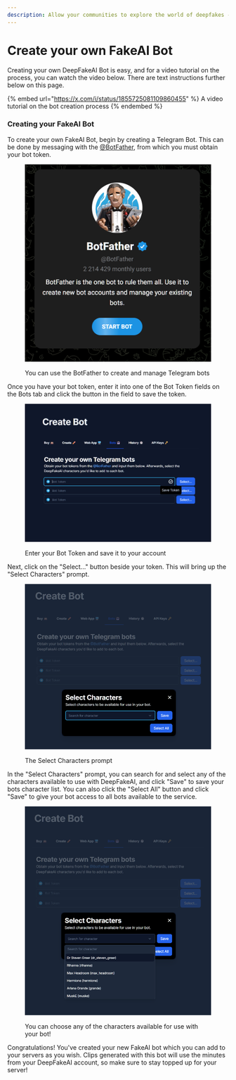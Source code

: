 ```yaml
---
description: Allow your communities to explore the world of deepfakes - on your terms
---
```


# Create your own FakeAI Bot

Creating your own DeepFakeAI Bot is easy, and for a video tutorial on the process, you can watch the video below. There are text instructions further below on this page.

{% embed url="https://x.com/i/status/1855725081109860455" %}
A video tutorial on the bot creation process
{% endembed %}



### Creating your FakeAI Bot

To create your own FakeAI Bot, begin by creating a Telegram Bot. This can be done by messaging with the [@BotFather](https://t.me/BotFather), from which you must obtain your bot token.

<figure><img src="../../.gitbook/assets/image (16).png" alt=""><figcaption><p>You can use the BotFather to create and manage Telegram bots</p></figcaption></figure>

Once you have your bot token, enter it into one of the Bot Token fields on the Bots tab and click the button in the field to save the token.&#x20;

<figure><img src="../../.gitbook/assets/image (17).png" alt=""><figcaption><p>Enter your Bot Token and save it to your account</p></figcaption></figure>

Next, click on the "Select..." button beside your token. This will bring up the "Select Characters" prompt.

<figure><img src="../../.gitbook/assets/image (18).png" alt=""><figcaption><p>The Select Characters prompt</p></figcaption></figure>

In the "Select Characters" prompt, you can search for and select any of the characters available to use with DeepFakeAI, and click "Save" to save your bots character list. You can also click the "Select All" button and click "Save" to give your bot access to all bots available to the service.&#x20;

<figure><img src="../../.gitbook/assets/image (19).png" alt=""><figcaption><p>You can choose any of the characters available for use with your bot!</p></figcaption></figure>

Congratulations! You've created your new FakeAI bot which you can add to your servers as you wish. Clips generated with this bot will use the minutes from your DeepFakeAI account, so make sure to stay topped up for your server!
